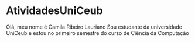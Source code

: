 # AtividadesUniCeub
Olá, meu nome é Camila Ribeiro Lauriano
Sou estudante da universidade UniCeub e estou no primeiro semestre do curso de Ciência da Computação
